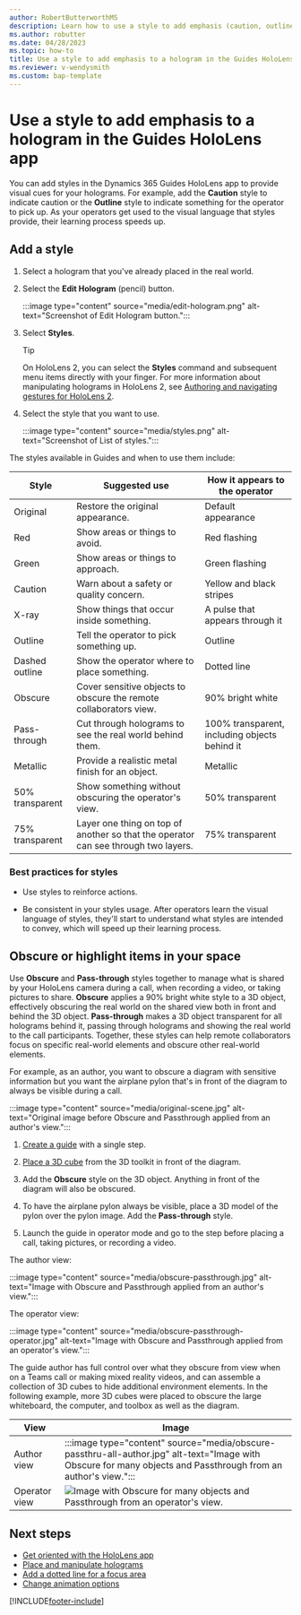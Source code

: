 ```yaml
---
author: RobertButterworthMS
description: Learn how to use a style to add emphasis (caution, outline, obscure) to a hologram in the Dynamics 365 Guides HoloLens app
ms.author: robutter
ms.date: 04/28/2023
ms.topic: how-to
title: Use a style to add emphasis to a hologram in the Guides HoloLens app
ms.reviewer: v-wendysmith
ms.custom: bap-template
---
```


# Use a style to add emphasis to a hologram in the Guides HoloLens app

You can add styles in the Dynamics 365 Guides HoloLens app to provide visual cues for your holograms. For example, add the **Caution** style to indicate caution or the **Outline** style to indicate something for the operator to pick up. As your operators get used to the visual language that styles provide, their learning process speeds up.

## Add a style

1. Select a hologram that you've already placed in the real world.

1. Select the **Edit Hologram** (pencil) button.

   :::image type="content" source="media/edit-hologram.png" alt-text="Screenshot of Edit Hologram button.":::

1. Select **Styles**.

    > [!TIP]
    > On HoloLens 2, you can select the **Styles** command and subsequent menu items directly with your finger. For more information about manipulating holograms in HoloLens 2, see [Authoring and navigating gestures for HoloLens 2](authoring-gestures-HL2.md).

1. Select the style that you want to use.

   :::image type="content" source="media/styles.png" alt-text="Screenshot of List of styles.":::

The styles available in Guides and when to use them include:

| Style | Suggested use | How it appears to the operator |
|---|---|---|
| Original | Restore the original appearance. | Default appearance |
| Red | Show areas or things to avoid. | Red flashing |
| Green | Show areas or things to approach. | Green flashing |
| Caution | Warn about a safety or quality concern. | Yellow and black stripes |
| X-ray | Show things that occur inside something. | A pulse that appears through it |
| Outline | Tell the operator to pick something up. | Outline |
| Dashed outline | Show the operator where to place something. | Dotted line |
| Obscure | Cover sensitive objects to obscure the remote collaborators view. | 90% bright white |
| Pass-through | Cut through holograms to see the real world behind them. | 100% transparent, including objects behind it |
| Metallic | Provide a realistic metal finish for an object. | Metallic |
| 50% transparent | Show something without obscuring the operator's view. | 50% transparent |
| 75% transparent | Layer one thing on top of another so that the operator can see through two layers. | 75% transparent |

<!-- The styles from the operator's perspective: --->

<!-- ![All styles.](media/all-styles.PNG "All styles") --->

### Best practices for styles

- Use styles to reinforce actions.

- Be consistent in your styles usage. After operators learn the visual language of styles, they'll start to understand what styles are intended to convey, which will speed up their learning process.

## Obscure or highlight items in your space

Use **Obscure** and **Pass-through** styles together to manage what is shared by your HoloLens camera during a call, when recording a video, or taking pictures to share. **Obscure** applies a 90% bright white style to a 3D object, effectively obscuring the real world on the shared view both in front and behind the 3D object. **Pass-through** makes a 3D object transparent for all holograms behind it, passing through holograms and showing the real world to the call participants. Together, these styles can help remote collaborators focus on specific real-world elements and obscure other real-world elements.

For example, as an author, you want to obscure a diagram with sensitive information but you want the airplane pylon that's in front of the diagram to always be visible during a call.

:::image type="content" source="media/original-scene.jpg" alt-text="Original image before Obscure and Passthrough applied from an author's view.":::

1. [Create a guide](create-guide.md) with a single step.

1. [Place a 3D cube](pc-app-add-3D-model.md) from the 3D toolkit in front of the diagram.

1. Add the **Obscure** style on the 3D object. Anything in front of the diagram will also be obscured.

1. To have the airplane pylon always be visible, place a 3D model of the pylon over the pylon image. Add the **Pass-through** style.

1. Launch the guide in operator mode and go to the step before placing a call, taking pictures, or recording a video.

The author view:

:::image type="content" source="media/obscure-passthrough.jpg" alt-text="Image with Obscure and Passthrough applied from an author's view.":::

The operator view:

:::image type="content" source="media/obscure-passthrough-operator.jpg" alt-text="Image with Obscure and Passthrough applied from an operator's view.":::

The guide author has full control over what they obscure from view when on a Teams call or making mixed reality videos, and can assemble a collection of 3D cubes to hide additional environment elements.  In the following example, more 3D cubes were placed to obscure the large whiteboard, the computer, and toolbox as well as the diagram.

| View | Image |
|---|---|
| Author view | :::image type="content" source="media/obscure-passthru-all-author.jpg" alt-text="Image with Obscure for many objects and Passthrough from an author's view."::: |
| Operator view | ![Image with Obscure for many objects and Passthrough from an operator's view.](obscure-passthru-all-operator) |

## Next steps

- [Get oriented with the HoloLens app](hololens-app-orientation.md)
- [Place and manipulate holograms](hololens-app-place-holograms.md)
- [Add a dotted line for a focus area](hololens-app-dotted-line.md)
- [Change animation options](hololens-app-animations.md)

[!INCLUDE[footer-include](../includes/footer-banner.md)]
